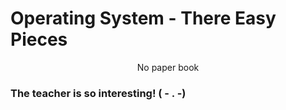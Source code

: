 # Operating System - There Easy Pieces

<p align=center>
No paper book
</p>
<h3>The teacher is so interesting! ( - . -)
